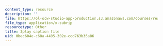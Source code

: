 ```yaml
---
content_type: resource
description: ''
file: https://ol-ocw-studio-app-production.s3.amazonaws.com/courses/res-6-012-introduction-to-probability-spring-2018/0bec604ec68a4405302eccd763b35a86_cQtCpJyl77o.srt
file_type: application/x-subrip
resourcetype: Other
title: 3play caption file
uid: 0bec604e-c68a-4405-302e-ccd763b35a86
---
```

